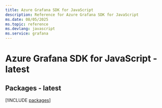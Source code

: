 ```yaml
---
title: Azure Grafana SDK for JavaScript
description: Reference for Azure Grafana SDK for JavaScript
ms.date: 08/05/2025
ms.topic: reference
ms.devlang: javascript
ms.service: grafana
---
```

# Azure Grafana SDK for JavaScript - latest
## Packages - latest
[!INCLUDE [packages](grafana-index.md)]